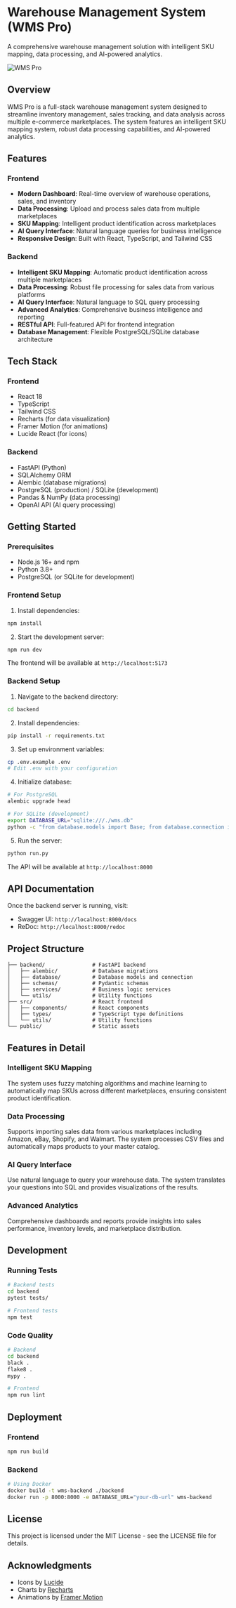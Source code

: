 # Warehouse Management System (WMS Pro)

A comprehensive warehouse management solution with intelligent SKU mapping, data processing, and AI-powered analytics.

![WMS Pro](https://via.placeholder.com/800x400?text=WMS+Pro+Dashboard)

## Overview

WMS Pro is a full-stack warehouse management system designed to streamline inventory management, sales tracking, and data analysis across multiple e-commerce marketplaces. The system features an intelligent SKU mapping system, robust data processing capabilities, and AI-powered analytics.

## Features

### Frontend

- **Modern Dashboard**: Real-time overview of warehouse operations, sales, and inventory
- **Data Processing**: Upload and process sales data from multiple marketplaces
- **SKU Mapping**: Intelligent product identification across marketplaces
- **AI Query Interface**: Natural language queries for business intelligence
- **Responsive Design**: Built with React, TypeScript, and Tailwind CSS

### Backend

- **Intelligent SKU Mapping**: Automatic product identification across multiple marketplaces
- **Data Processing**: Robust file processing for sales data from various platforms
- **AI Query Interface**: Natural language to SQL query processing
- **Advanced Analytics**: Comprehensive business intelligence and reporting
- **RESTful API**: Full-featured API for frontend integration
- **Database Management**: Flexible PostgreSQL/SQLite database architecture

## Tech Stack

### Frontend
- React 18
- TypeScript
- Tailwind CSS
- Recharts (for data visualization)
- Framer Motion (for animations)
- Lucide React (for icons)

### Backend
- FastAPI (Python)
- SQLAlchemy ORM
- Alembic (database migrations)
- PostgreSQL (production) / SQLite (development)
- Pandas & NumPy (data processing)
- OpenAI API (AI query processing)

## Getting Started

### Prerequisites

- Node.js 16+ and npm
- Python 3.8+
- PostgreSQL (or SQLite for development)

### Frontend Setup

1. Install dependencies:
```bash
npm install
```

2. Start the development server:
```bash
npm run dev
```

The frontend will be available at `http://localhost:5173`

### Backend Setup

1. Navigate to the backend directory:
```bash
cd backend
```

2. Install dependencies:
```bash
pip install -r requirements.txt
```

3. Set up environment variables:
```bash
cp .env.example .env
# Edit .env with your configuration
```

4. Initialize database:
```bash
# For PostgreSQL
alembic upgrade head

# For SQLite (development)
export DATABASE_URL="sqlite:///./wms.db"
python -c "from database.models import Base; from database.connection import engine; Base.metadata.create_all(bind=engine)"
```

5. Run the server:
```bash
python run.py
```

The API will be available at `http://localhost:8000`

## API Documentation

Once the backend server is running, visit:
- Swagger UI: `http://localhost:8000/docs`
- ReDoc: `http://localhost:8000/redoc`

## Project Structure

```
├── backend/               # FastAPI backend
│   ├── alembic/           # Database migrations
│   ├── database/          # Database models and connection
│   ├── schemas/           # Pydantic schemas
│   ├── services/          # Business logic services
│   └── utils/             # Utility functions
├── src/                   # React frontend
│   ├── components/        # React components
│   ├── types/             # TypeScript type definitions
│   └── utils/             # Utility functions
└── public/                # Static assets
```

## Features in Detail

### Intelligent SKU Mapping

The system uses fuzzy matching algorithms and machine learning to automatically map SKUs across different marketplaces, ensuring consistent product identification.

### Data Processing

Supports importing sales data from various marketplaces including Amazon, eBay, Shopify, and Walmart. The system processes CSV files and automatically maps products to your master catalog.

### AI Query Interface

Use natural language to query your warehouse data. The system translates your questions into SQL and provides visualizations of the results.

### Advanced Analytics

Comprehensive dashboards and reports provide insights into sales performance, inventory levels, and marketplace distribution.

## Development

### Running Tests
```bash
# Backend tests
cd backend
pytest tests/

# Frontend tests
npm test
```

### Code Quality
```bash
# Backend
cd backend
black .
flake8 .
mypy .

# Frontend
npm run lint
```

## Deployment

### Frontend
```bash
npm run build
```

### Backend
```bash
# Using Docker
docker build -t wms-backend ./backend
docker run -p 8000:8000 -e DATABASE_URL="your-db-url" wms-backend
```

## License

This project is licensed under the MIT License - see the LICENSE file for details.

## Acknowledgments

- Icons by [Lucide](https://lucide.dev/)
- Charts by [Recharts](https://recharts.org/)
- Animations by [Framer Motion](https://www.framer.com/motion/)